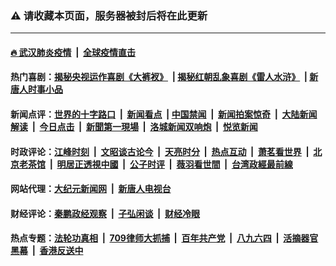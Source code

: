 ### ⚠️ 请收藏本页面，服务器被封后将在此更新

---

#### [🔥 武汉肺炎疫情](http://158.247.206.97:10000/videos/corona/) &nbsp;|&nbsp; [全球疫情直击](http://158.247.205.159/primary-scene/)

#### 热门喜剧：[揭秘央视运作喜剧《大裤衩》](http://158.247.206.97:10000/videos/res/big-shorts/) &nbsp;|&nbsp;[揭秘红朝乱象喜剧《雷人水浒》](http://158.247.206.97:10000/videos/res/OutlawsOfMarsh/) &nbsp;|&nbsp;[新唐人时事小品](http://158.247.206.97:10000/videos/res/comedy/)

#### 新闻点评：[世界的十字路口](http://158.247.205.159/tanghao/) &nbsp;|&nbsp; [新闻看点](http://158.247.205.159/news-insight/) &nbsp;|&nbsp;[中国禁闻](http://158.247.205.159/ntdtv-news/) &nbsp;|&nbsp; [新闻拍案惊奇](http://158.247.205.159/dayu/) &nbsp;|&nbsp; [大陆新闻解读](http://158.247.205.159/ntdtv-comedy/) &nbsp;|&nbsp; [今日点击](http://158.247.205.159/news-click/)  &nbsp;|&nbsp; [新聞第一現場](http://158.247.205.159/primary-scene/) &nbsp;|&nbsp; [洛城新闻双响炮](http://158.247.205.159/la-news/) &nbsp;|&nbsp; [悦览新闻](http://158.247.205.159/dingyue/)

#### 时政评论：[江峰时刻](http://158.247.205.159/today-in-history/) &nbsp;|&nbsp; [文昭谈古论今](http://158.247.205.159/wenzhao/) &nbsp;|&nbsp; [天亮时分](http://158.247.205.159/tianliang/) &nbsp;|&nbsp; [热点互动](http://158.247.205.159/ntdtv-rdhd/) &nbsp;|&nbsp; [萧茗看世界](http://158.247.205.159/simonegao/) &nbsp;|&nbsp; [北京老茶馆](http://158.247.205.159/teahouse/)  &nbsp;|&nbsp;  [明居正透視中國](http://158.247.205.159/decoding-china/)  &nbsp;|&nbsp; [公子时评](http://158.247.205.159/gongzi/)  &nbsp;|&nbsp; [薇羽看世間](http://158.247.205.159/weiyu/)  &nbsp;|&nbsp; [台湾政經最前線](http://158.247.205.159/taiwan/)   


#### 网站代理：[大纪元新闻网](http://158.247.205.159:10080/gb/) &nbsp;|&nbsp; [新唐人电视台](http://158.247.205.159:8000/gb/)

#### 财经评论：[秦鹏政经观察](http://158.247.205.159/qinpeng/) &nbsp;|&nbsp; [子弘闲谈](http://158.247.205.159/zihong/) &nbsp;|&nbsp; [财经冷眼](http://158.247.205.159/lengyan/) 

#### 热点专题：[法轮功真相](http://158.247.206.97:10000/videos/truth.html) &nbsp;|&nbsp; [709律师大抓捕](http://158.247.206.97:10000/videos/709/) &nbsp;|&nbsp; [百年共产党](http://158.247.206.97:10000/videos/ccp.html) &nbsp;|&nbsp; [八九六四](http://158.247.206.97:10000/videos/88/)  &nbsp;|&nbsp; [活摘器官黑幕](http://158.247.206.97:10000/videos/res/Organs/)  &nbsp;|&nbsp; [香港反送中](http://158.247.206.97:10000/videos/res/hk/) 

<img src='http://gfw-breaker.win/link4.md' width='0px' height='0px'/>
